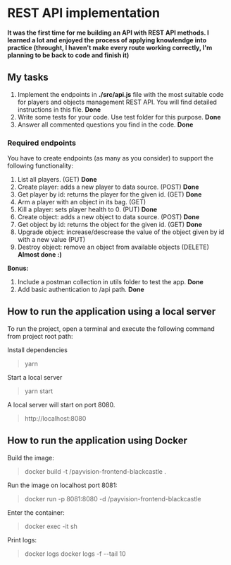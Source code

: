 # REST API implementation

**It was the first time for me building an API with REST API methods. I learned a lot and enjoyed the process of applying knowlendge into practice (throught, I haven't make every route working correctly, I'm planning to be back to code and finish it)**

## My tasks

1. Implement the endpoints in **./src/api.js** file with the most suitable code for players and objects management REST API. You will find detailed instructions in this file. **Done**
2. Write some tests for your code. Use test folder for this purpose. **Done**
3. Answer all commented questions you find in the code. **Done**

### Required endpoints

You have to create endpoints (as many as you consider) to support the following functionality:

1. List all players. (GET) **Done**
2. Create player: adds a new player to data source. (POST) **Done**
3. Get player by id: returns the player for the given id. (GET) **Done**
4. Arm a player with an object in its bag. (GET) 
5. Kill a player: sets player health to 0. (PUT) **Done**
6. Create object: adds a new object to data source. (POST) **Done**
7. Get object by id: returns the object for the given id. (GET) **Done**
8. Upgrade object: increase/descrease the value of the object given by id with a new value (PUT)
9. Destroy object: remove an object from available objects (DELETE) **Almost done :)**

**Bonus:**

1. Include a postman collection in utils folder to test the app. **Done**
2. Add basic authentication to /api path. **Done**

## How to run the application using a local server

To run the project, open a terminal and execute the following command from project root path:

Install dependencies

> yarn

Start a local server

> yarn start

A local server will start on port 8080.

> http://localhost:8080

## How to run the application using Docker

Build the image:

> docker build -t <your username>/payvision-frontend-blackcastle .

Run the image on localhost port 8081:

> docker run -p 8081:8080 -d <your username>/payvision-frontend-blackcastle

Enter the container:

> docker exec -it <container id> sh

Print logs:

> docker logs <container id>
> docker logs -f --tail 10 <container id>
